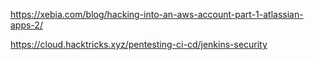 https://xebia.com/blog/hacking-into-an-aws-account-part-1-atlassian-apps-2/

https://cloud.hacktricks.xyz/pentesting-ci-cd/jenkins-security

